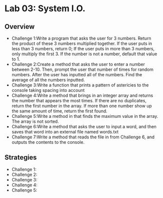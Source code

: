 # Lab 03: System I.O.

## Overview
- Challenge 1:Write a program that asks the user for 3 numbers. Return the product of these 3 numbers multiplied together. If the user puts in less than 3 numbers, return 0; If the user puts in more than 3 numbers, only multiply the first 3. If the number is not a number, default that value to 1.
- Challenge 2:Create a method that asks the user to enter a number between 2-10. Then, prompt the user that number of times for random numbers. After the user has inputted all of the numbers. Find the average of all the numbers inputted.
- Challenge 3:Write  a function that prints a pattern of astericies to the console taking spacing into account 
- Challenge 4:Write a method that brings in an integer array and returns the number that appears the most times. If there are no duplicates, return the first number in the array. If more than one number show up the same amount of time, return the first found.
- Challenge 5:Write a method in that finds the maximum value in the array. The array is not sorted. 
- Challenge 6:Write a method that asks the user to input a word, and then saves that word into an external file named words.txt
- Challenge 7:Write a method that reads the file in from Challenge 6, and outputs the contents to the console.
## Strategies
- Challenge 1:
- Challenge 2:
- Challenge 3:
- Challenge 4:
- Challenge 5:
